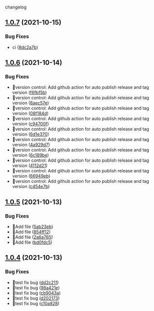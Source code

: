 changelog

## [1.0.7](https://github.com/suyanlong/aligner/compare/v1.0.6...v1.0.7) (2021-10-15)


### Bug Fixes

*  ci ([8dc2a7b](https://github.com/suyanlong/aligner/commit/8dc2a7b2542c5f6827917b3c2f37abeacd816a48))

## [1.0.6](https://github.com/suyanlong/aligner/compare/v1.0.5...v1.0.6) (2021-10-14)


### Bug Fixes

* 🐛version control: Add github action for auto publish release and tag version ([f6fbf5b](https://github.com/suyanlong/aligner/commit/f6fbf5bc3ad89623ea0459318de8d20da678673f))
* 🐛version control: Add github action for auto publish release and tag version ([8aec57e](https://github.com/suyanlong/aligner/commit/8aec57e392cc6fa0daf6ceec20432b400619bd4f))
* 🐛version control: Add github action for auto publish release and tag version ([08f184d](https://github.com/suyanlong/aligner/commit/08f184d6770fa19dc9960d18ab594bdbb953eb82))
* 🐛version control: Add github action for auto publish release and tag version ([c94700f](https://github.com/suyanlong/aligner/commit/c94700fe5f34cd638025982e40e86be645ce4bd9))
* 🐛version control: Add github action for auto publish release and tag version ([6d1e370](https://github.com/suyanlong/aligner/commit/6d1e37082dec55c896730a9b5820a5195adf97f3))
* 🐛version control: Add github action for auto publish release and tag version ([4a929d7](https://github.com/suyanlong/aligner/commit/4a929d756071932257ba09c0473c1f9bd6e6da0b))
* 🐛version control: Add github action for auto publish release and tag version ([6c189be](https://github.com/suyanlong/aligner/commit/6c189bea90cbd76a42c248f2f145ecb225ee379b))
* 🐛version control: Add github action for auto publish release and tag version ([4112d21](https://github.com/suyanlong/aligner/commit/4112d21f2019383662be3f55b0d88520e7c94af1))
* 🐛version control: Add github action for auto publish release and tag version ([66949eb](https://github.com/suyanlong/aligner/commit/66949eb6903fe289bad085e3e3bff9e6cef75e65))
* 🐛version control: Add github action for auto publish release and tag version ([c454e7b](https://github.com/suyanlong/aligner/commit/c454e7b5b5500f5466598dafe70ac2f84ae07cf4))

## [1.0.5](https://github.com/suyanlong/aligner/compare/v1.0.4...v1.0.5) (2021-10-13)


### Bug Fixes

* 🐛Add file ([5ab23eb](https://github.com/suyanlong/aligner/commit/5ab23eb490505c63274a48178c6bf9359a57a28f))
* 🐛Add file ([854ff12](https://github.com/suyanlong/aligner/commit/854ff123b2ca9aad0d8f46dc7ecb368ae3f8cbd0))
* 🐛Add file ([2a6a765](https://github.com/suyanlong/aligner/commit/2a6a7652683712b0a9f0f2a487646428899130f9))
* 🐛Add file ([bd0fdc5](https://github.com/suyanlong/aligner/commit/bd0fdc510407323dd84b9c58aaf8a31e3d1b0445))

## [1.0.4](https://github.com/suyanlong/aligner/compare/v1.0.3...v1.0.4) (2021-10-13)


### Bug Fixes

* 🐛test fix bug ([dd2c211](https://github.com/suyanlong/aligner/commit/dd2c211b2e2639fbe1d1641facb369e9c3b2469f))
* 🐛test fix bug ([98a421e](https://github.com/suyanlong/aligner/commit/98a421e1ad4465ac2b397977350f8ece250ff765))
* 🐛test fix bug ([cb9043a](https://github.com/suyanlong/aligner/commit/cb9043a4a3835c679934f771b00eb6576b44ade0))
* 🐛test fix bug ([d202173](https://github.com/suyanlong/aligner/commit/d202173781db2fa68ea8c1ff329ea419ee8bf416))
* 🐛test fix bug ([c10a828](https://github.com/suyanlong/aligner/commit/c10a8283456491f8a9e83e4c73d868c6ac237f91))
